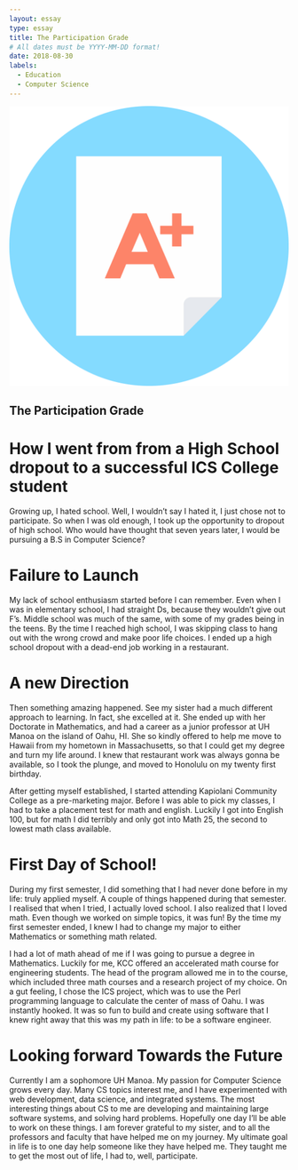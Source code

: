 ```yaml
---
layout: essay
type: essay
title: The Participation Grade
# All dates must be YYYY-MM-DD format!
date: 2018-08-30
labels:
  - Education
  - Computer Science
---
```


<img class="ui medium left floated image" src="../images/A-grade.png">

## The Participation Grade
# How I went from from a High School dropout to a successful ICS College student

Growing up, I hated school. Well, I wouldn’t say I hated it, I just chose not to participate. So when I was old enough, I took up the opportunity to dropout of high school. Who would have thought that seven years later, I would be pursuing a B.S in Computer Science?

# Failure to Launch
  My lack of school enthusiasm started before I can remember. Even when I was in elementary school, I had straight Ds, because they wouldn’t give out F’s. Middle school was much of the same, with some of my grades being in the teens. By the time I reached high school, I was skipping class to hang out with the wrong crowd and make poor life choices. I ended up a high school dropout with a dead-end job working in a restaurant. 

# A new Direction
  Then something amazing happened. See my sister had a much different approach to learning. In fact, she excelled at it. She ended up with her Doctorate in Mathematics, and had a career as a junior professor at UH Manoa on the island of Oahu, HI. She so kindly offered to help me move to Hawaii from my hometown in Massachusetts, so that I could get my degree and turn my life around. I knew that restaurant work was always gonna be available, so I took the plunge, and moved to Honolulu on my twenty first birthday.

  After getting myself established, I started attending Kapiolani Community College as a pre-marketing major. Before I was able to pick my classes, I had to take a placement test for math and english. Luckily I got into English 100, but for math I did terribly and only got into Math 25, the second to lowest math class available. 

# First Day of School!
  During my first semester, I did something that I had never done before in my life: truly applied myself. A couple of things happened during that semester. I realised that when I tried, I actually loved school. I also realized that I loved math. Even though we worked on simple topics, it was fun! By the time my first semester ended, I knew I had to change my major to either Mathematics or something math related.

  I had a lot of math ahead of me if I was going to pursue a degree in Mathematics. Luckily for me, KCC offered an accelerated math course for engineering students. The head of the program allowed me in to the course, which included three math courses and a research project of my choice. On a gut feeling, I chose the ICS project, which was to use the Perl programming language to calculate the center of mass of Oahu. I was instantly hooked. It was so fun to build and create using software that I knew right away that this was my path in life: to be a software engineer.

# Looking forward Towards the Future
  Currently I am a sophomore UH Manoa. My passion for Computer Science grows every day. Many CS topics interest me, and I have experimented with web development, data science, and integrated systems. The most interesting things about CS to me are developing and maintaining large software systems, and solving hard problems. Hopefully one day I’ll be able to work on these things. I am forever grateful to my sister, and to all the professors and faculty that have helped me on my journey. My ultimate goal in life is to one day help someone like they have helped me. They taught me to get the most out of life, I had to, well, participate.
